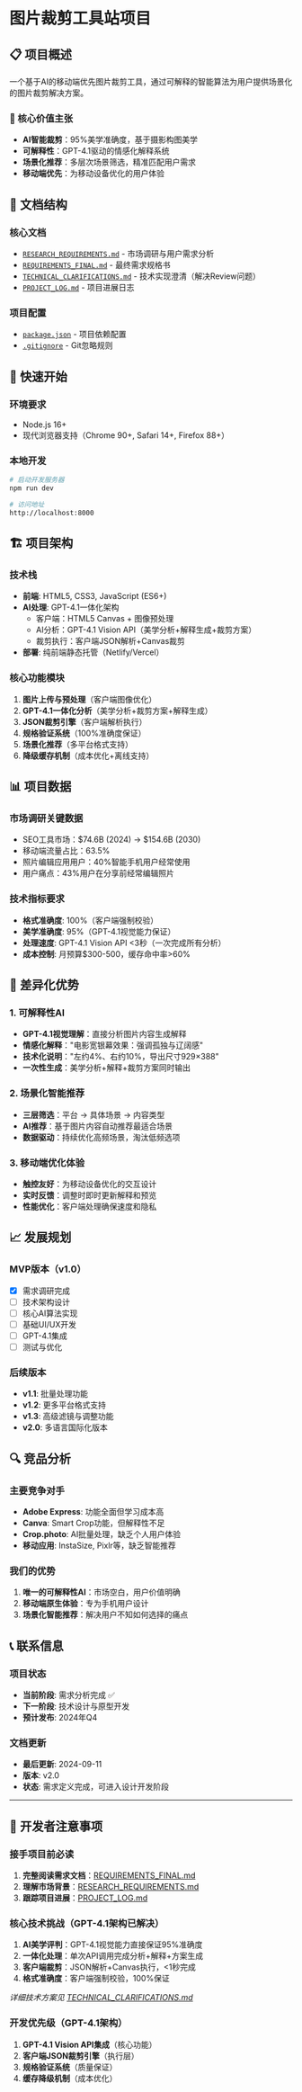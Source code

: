 # 图片裁剪工具站项目

## 📋 项目概述

一个基于AI的移动端优先图片裁剪工具，通过可解释的智能算法为用户提供场景化的图片裁剪解决方案。

### 🎯 核心价值主张
- **AI智能裁剪**：95%美学准确度，基于摄影构图美学
- **可解释性**：GPT-4.1驱动的情感化解释系统  
- **场景化推荐**：多层次场景筛选，精准匹配用户需求
- **移动端优先**：为移动设备优化的用户体验

## 📁 文档结构

### 核心文档
- [`RESEARCH_REQUIREMENTS.md`](./RESEARCH_REQUIREMENTS.md) - 市场调研与用户需求分析
- [`REQUIREMENTS_FINAL.md`](./REQUIREMENTS_FINAL.md) - 最终需求规格书
- [`TECHNICAL_CLARIFICATIONS.md`](./TECHNICAL_CLARIFICATIONS.md) - 技术实现澄清（解决Review问题）
- [`PROJECT_LOG.md`](./PROJECT_LOG.md) - 项目进展日志

### 项目配置
- [`package.json`](./package.json) - 项目依赖配置
- [`.gitignore`](./.gitignore) - Git忽略规则

## 🚀 快速开始

### 环境要求
- Node.js 16+
- 现代浏览器支持（Chrome 90+, Safari 14+, Firefox 88+）

### 本地开发
```bash
# 启动开发服务器
npm run dev

# 访问地址
http://localhost:8000
```

## 🏗️ 项目架构

### 技术栈
- **前端**: HTML5, CSS3, JavaScript (ES6+)
- **AI处理**: GPT-4.1一体化架构
  - 客户端：HTML5 Canvas + 图像预处理
  - AI分析：GPT-4.1 Vision API（美学分析+解释生成+裁剪方案）
  - 裁剪执行：客户端JSON解析+Canvas裁剪
- **部署**: 纯前端静态托管（Netlify/Vercel）

### 核心功能模块
1. **图片上传与预处理**（客户端图像优化）
2. **GPT-4.1一体化分析**（美学分析+裁剪方案+解释生成）
3. **JSON裁剪引擎**（客户端解析执行）
4. **规格验证系统**（100%准确度保证）
5. **场景化推荐**（多平台格式支持）
6. **降级缓存机制**（成本优化+离线支持）

## 📊 项目数据

### 市场调研关键数据
- SEO工具市场：$74.6B (2024) → $154.6B (2030)
- 移动端流量占比：63.5%
- 照片编辑应用用户：40%智能手机用户经常使用
- 用户痛点：43%用户在分享前经常编辑照片

### 技术指标要求  
- **格式准确度**: 100%（客户端强制校验）
- **美学准确度**: 95%（GPT-4.1视觉能力保证）
- **处理速度**: GPT-4.1 Vision API <3秒（一次完成所有分析）
- **成本控制**: 月预算$300-500，缓存命中率>60%

## 🎨 差异化优势

### 1. 可解释性AI
- **GPT-4.1视觉理解**：直接分析图片内容生成解释
- **情感化解释**："电影宽银幕效果：强调孤独与辽阔感"
- **技术化说明**："左约4%、右约10%，导出尺寸929×388"
- **一次性生成**：美学分析+解释+裁剪方案同时输出

### 2. 场景化智能推荐
- **三层筛选**：平台 → 具体场景 → 内容类型
- **AI推荐**：基于图片内容自动推荐最适合场景
- **数据驱动**：持续优化高频场景，淘汰低频选项

### 3. 移动端优化体验
- **触控友好**：为移动设备优化的交互设计
- **实时反馈**：调整时即时更新解释和预览
- **性能优化**：客户端处理确保速度和隐私

## 📈 发展规划

### MVP版本（v1.0）
- [x] 需求调研完成
- [ ] 技术架构设计
- [ ] 核心AI算法实现  
- [ ] 基础UI/UX开发
- [ ] GPT-4.1集成
- [ ] 测试与优化

### 后续版本
- **v1.1**: 批量处理功能
- **v1.2**: 更多平台格式支持
- **v1.3**: 高级滤镜与调整功能
- **v2.0**: 多语言国际化版本

## 🔍 竞品分析

### 主要竞争对手
- **Adobe Express**: 功能全面但学习成本高
- **Canva**: Smart Crop功能，但解释性不足
- **Crop.photo**: AI批量处理，缺乏个人用户体验
- **移动应用**: InstaSize, Pixlr等，缺乏智能推荐

### 我们的优势
1. **唯一的可解释性AI**：市场空白，用户价值明确
2. **移动端原生体验**：专为手机用户设计
3. **场景化智能推荐**：解决用户不知如何选择的痛点

## 📞 联系信息

### 项目状态
- **当前阶段**: 需求分析完成 ✅
- **下一阶段**: 技术设计与原型开发
- **预计发布**: 2024年Q4

### 文档更新
- **最后更新**: 2024-09-11
- **版本**: v2.0
- **状态**: 需求定义完成，可进入设计开发阶段

---

## 📝 开发者注意事项

### 接手项目前必读
1. **完整阅读需求文档**：[REQUIREMENTS_FINAL.md](./REQUIREMENTS_FINAL.md)
2. **理解市场背景**：[RESEARCH_REQUIREMENTS.md](./RESEARCH_REQUIREMENTS.md)  
3. **跟踪项目进展**：[PROJECT_LOG.md](./PROJECT_LOG.md)

### 核心技术挑战（GPT-4.1架构已解决）
1. **AI美学评判**：GPT-4.1视觉能力直接保证95%准确度
2. **一体化处理**：单次API调用完成分析+解释+方案生成
3. **客户端裁剪**：JSON解析+Canvas执行，<1秒完成
4. **格式准确度**：客户端强制校验，100%保证

*详细技术方案见 [TECHNICAL_CLARIFICATIONS.md](./TECHNICAL_CLARIFICATIONS.md)*

### 开发优先级（GPT-4.1架构）
1. **GPT-4.1 Vision API集成**（核心功能）
2. **客户端JSON裁剪引擎**（执行层）
3. **规格验证系统**（质量保证）
4. **缓存降级机制**（成本优化）